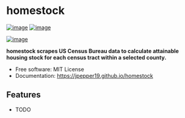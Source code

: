# homestock


[![image](https://img.shields.io/pypi/v/homestock.svg)](https://pypi.python.org/pypi/homestock)
[![image](https://img.shields.io/conda/vn/conda-forge/homestock.svg)](https://anaconda.org/conda-forge/homestock)

[![image](https://pyup.io/repos/github/jpepper19/homestock/shield.svg)](https://pyup.io/repos/github/jpepper19/homestock)


**homestock scrapes US Census Bureau data to calculate attainable housing stock for each census tract within a selected county.**


-   Free software: MIT License
-   Documentation: https://jpepper19.github.io/homestock


## Features

-   TODO

